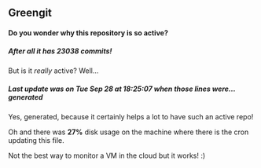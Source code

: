 ## Greengit

#### Do you wonder why this repository is so active?

##### After all it has 23038 commits!

But is it *really* active? Well...

##### Last update was on Tue Sep 28 at 18:25:07 when those lines were... generated

Yes, generated, because it certainly helps a lot to have such an active repo!

Oh and there was **27%** disk usage on the machine
where there is the cron updating this file.

Not the best way to monitor a VM in the cloud but it works! :)
